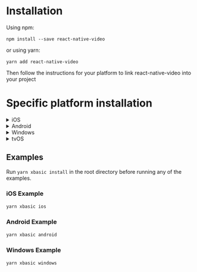 

# Installation
Using npm:

```shell
npm install --save react-native-video
```

or using yarn:

```shell
yarn add react-native-video
```

Then follow the instructions for your platform to link react-native-video into your project

# Specific platform installation
<details>
<summary>iOS</summary>

## iOS

### Standard Method

**React Native 0.60 and above**

Run `npx pod-install`. Linking is not required in React Native 0.60 and above.

**React Native 0.59 and below**

Run `react-native link react-native-video` to link the react-native-video library.

### Enable Static Linking for dependencies in your ios project Podfile

Add `use_frameworks! :linkage => :static` just under `platform :ios` in your ios project Podfile.

[See the example ios project for reference](examples/basic/ios/Podfile#L5)

### Using CocoaPods (required to enable caching)

Setup your Podfile like it is described in the [react-native documentation](https://facebook.github.io/react-native/docs/integration-with-existing-apps#configuring-cocoapods-dependencies). 

Depending on your requirements you have to choose between the two possible subpodspecs:

Video only:

```diff
  pod 'Folly', :podspec => '../node_modules/react-native/third-party-podspecs/Folly.podspec'
+  `pod 'react-native-video', :path => '../node_modules/react-native-video/react-native-video.podspec'`
  end
```

Video with caching ([more info](docs/caching.md)):

```diff
  pod 'Folly', :podspec => '../node_modules/react-native/third-party-podspecs/Folly.podspec'
+  `pod 'react-native-video/VideoCaching', :path => '../node_modules/react-native-video/react-native-video.podspec'`
  end
```
### Enable custom feature in podfile file

#### Google IMA

Google IMA is the google SDK to support Client Side Ads Integration (CSAI), see [google documentation](https://developers.google.com/interactive-media-ads/docs/sdks/ios/client-side) for more information.

To enable google IMA usage define add following line in your podfile:
```podfile
$RNVideoUseGoogleIMA=true
```

</details>
<details>
<summary>Android</summary>

## Android

### Autolinking

Linking is not required in React Native 0.60 and above.

If your project is using React Native < 0.60, run `react-native link react-native-video` to link the react-native-video library.

If you have trouble, make the following additions to the given files manually:

`android/settings.gradle`

Add player source in build configuration

```gradle
include ':react-native-video'
project(':react-native-video').projectDir = new File(rootProject.projectDir, '../node_modules/react-native-video/android')
```

`android/app/build.gradle`

From version >= 5.0.0, you have to apply these changes:

```diff
dependencies {
   ...
    compile project(':react-native-video')
+   implementation "androidx.appcompat:appcompat:1.0.0"
-   implementation "com.android.support:appcompat-v7:${rootProject.ext.supportLibVersion}"

}
```

`android/gradle.properties`

Migrating to AndroidX (needs version >= 5.0.0):

```gradle.properties
android.useAndroidX=true
android.enableJetifier=true
```

`MainApplication.java`

If using com.facebook.react.PackageList to auto import native dependencies, there are no updates required here. Please see the [android example project](/examples/basic/android/app/src/main/java/com/videoplayer/MainApplication.java) for more details.

### For manual linking

On top, where imports are:

```java
import com.brentvatne.react.ReactVideoPackage;
```

Add the `ReactVideoPackage` class to your list of exported packages.

```java
@Override
protected List<ReactPackage> getPackages() {
    return Arrays.asList(
            new MainReactPackage(),
            new ReactVideoPackage()
    );
}
```

### Enable custom feature in gradle file

#### Enable client side ads insertion
To enable client side ads insertion CSAI with google IMA SDK, you need to enable it in your gradle file.

```gradle
buildscript {
  ext {
    ...
    RNVUseExoplayerIMA = true
    ...
  }
}
```

</details>
<details>
<summary>Windows</summary>

## Windows

### Autolinking

**React Native Windows 0.63 and above**

Autolinking should automatically add react-native-video to your app.

### Manual Linking

**React Native Windows 0.62**

Make the following additions to the given files manually:

`windows\myapp.sln`

Add the _ReactNativeVideoCPP_ project to your solution (eg. `windows\myapp.sln`):

1. Open your solution in Visual Studio 2019
2. Right-click Solution icon in Solution Explorer > Add > Existing Project...
3. Select `node_modules\react-native-video\windows\ReactNativeVideoCPP\ReactNativeVideoCPP.vcxproj`

`windows\myapp\myapp.vcxproj`

Add a reference to _ReactNativeVideoCPP_ to your main application project (eg. `windows\myapp\myapp.vcxproj`):

1. Open your solution in Visual Studio 2019
2. Right-click main application project > Add > Reference...
3. Check _ReactNativeVideoCPP_ from Solution Projects

`pch.h`

Add `#include "winrt/ReactNativeVideoCPP.h"`.

`app.cpp`

Add `PackageProviders().Append(winrt::ReactNativeVideoCPP::ReactPackageProvider());` before `InitializeComponent();`.

**React Native Windows 0.61 and below**

Follow the manual linking instructions for React Native Windows 0.62 above, but substitute _ReactNativeVideoCPP61_ for _ReactNativeVideoCPP_.

</details>
<details>
<summary>tvOS</summary>

## tvOS

`react-native link react-native-video` doesn’t work properly with the tvOS target so we need to add the library manually.

First select your project in Xcode.

![tvOS step 1](../assets/tvOS-step-1.jpg)

After that, select the tvOS target of your application and select « General » tab

![tvOS step 2](../assets/tvOS-step-2.jpg)

Scroll to « Linked Frameworks and Libraries » and tap on the + button

![tvOS step 3](../assets/tvOS-step-3.jpg)

Select RCTVideo-tvOS

![tvOS step 4](../assets/tvOS-step-4.jpg)
</details>
</details>

## Examples

Run `yarn xbasic install` in the root directory before running any of the examples.

### iOS Example
```bash
yarn xbasic ios
```

### Android Example
```bash
yarn xbasic android
```

### Windows Example
```bash
yarn xbasic windows
```

